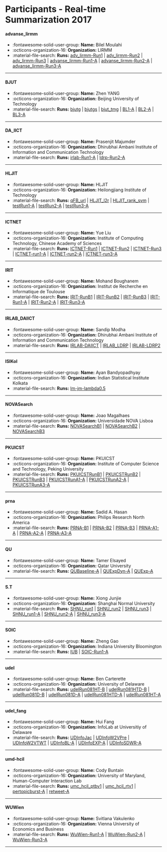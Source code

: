 # Participants - Real-time Summarization 2017 

#### advanse_lirmm
 - :fontawesome-solid-user-group: **Name:** Bilel Moulahi
 - :octicons-organization-16: **Organization:** LIRMM
 - :material-file-search: **Runs:** [adv_lirmm-Run1](./runs.md#adv_lirmm-run1) | [adv_lirmm-Run2](./runs.md#adv_lirmm-run2) | [adv_lirmm-Run3](./runs.md#adv_lirmm-run3) | [advanse_lirmm-Run1-A](./runs.md#advanse_lirmm-run1-a) | [advanse_lirmm-Run2-A](./runs.md#advanse_lirmm-run2-a) | [advanse_lirmm-Run3-A](./runs.md#advanse_lirmm-run3-a)

---
#### BJUT
 - :fontawesome-solid-user-group: **Name:** Zhen YANG
 - :octicons-organization-16: **Organization:** Beijing University of Technology
 - :material-file-search: **Runs:** [bjutg](./runs.md#bjutg) | [bjutgs](./runs.md#bjutgs) | [bjut_tmg](./runs.md#bjut_tmg) | [BL1-A](./runs.md#bl1-a) | [BL2-A](./runs.md#bl2-a) | [BL3-A](./runs.md#bl3-a)

---
#### DA_IICT
 - :fontawesome-solid-user-group: **Name:** Prasenjit Majumder
 - :octicons-organization-16: **Organization:** Dhirubhai Ambani Institute of Information and Communication Technology
 - :material-file-search: **Runs:** [irlab-Run1-A](./runs.md#irlab-run1-a) | [ldrp-Run2-A](./runs.md#ldrp-run2-a)

---
#### HLJIT
 - :fontawesome-solid-user-group: **Name:** HLJIT
 - :octicons-organization-16: **Organization:** Heilongjiang Institute of Technology
 - :material-file-search: **Runs:** [qFB_url](./runs.md#qfb_url) | [HLJIT_l2r](./runs.md#hljit_l2r) | [HLJIT_rank_svm](./runs.md#hljit_rank_svm) | [testRun1-A](./runs.md#testrun1-a) | [testRun2-A](./runs.md#testrun2-a) | [testRun3-A](./runs.md#testrun3-a)

---
#### ICTNET
 - :fontawesome-solid-user-group: **Name:** Yue Liu
 - :octicons-organization-16: **Organization:** Institute of Computing Technology, Chinese Academy of Sciences
 - :material-file-search: **Runs:** [ICTNET-Run1](./runs.md#ictnet-run1) | [ICTNET-Run2](./runs.md#ictnet-run2) | [ICTNET-Run3](./runs.md#ictnet-run3) | [ICTNET-run1-A](./runs.md#ictnet-run1-a) | [ICTNET-run2-A](./runs.md#ictnet-run2-a) | [ICTNET-run3-A](./runs.md#ictnet-run3-a)

---
#### IRIT
 - :fontawesome-solid-user-group: **Name:** Mohand Boughanem
 - :octicons-organization-16: **Organization:** Institut de Recherche en Informatique de Toulouse
 - :material-file-search: **Runs:** [IRIT-RunB1](./runs.md#irit-runb1) | [IRIT-RunB2](./runs.md#irit-runb2) | [IRIT-RunB3](./runs.md#irit-runb3) | [IRIT-Run1-A](./runs.md#irit-run1-a) | [IRIT-Run2-A](./runs.md#irit-run2-a) | [IRIT-Run3-A](./runs.md#irit-run3-a)

---
#### IRLAB_DAIICT
 - :fontawesome-solid-user-group: **Name:** Sandip Modha
 - :octicons-organization-16: **Organization:** Dhirubhai Ambani Institute of Information and Communication Technology
 - :material-file-search: **Runs:** [IRLAB-DAIICT](./runs.md#irlab-daiict) | [IRLAB_LDRP](./runs.md#irlab_ldrp) | [IRLAB-LDRP2](./runs.md#irlab-ldrp2)

---
#### ISIKol
 - :fontawesome-solid-user-group: **Name:** Ayan Bandyopadhyay
 - :octicons-organization-16: **Organization:** Indian Statistical Institute Kolkata
 - :material-file-search: **Runs:** [lm-jm-lambda0.5](./runs.md#lm-jm-lambda05)

---
#### NOVASearch
 - :fontawesome-solid-user-group: **Name:** Joao Magalhaes
 - :octicons-organization-16: **Organization:** Universidade NOVA Lisboa
 - :material-file-search: **Runs:** [NOVASearchB1](./runs.md#novasearchb1) | [NOVASearchB2](./runs.md#novasearchb2) | [NOVASearchB3](./runs.md#novasearchb3)

---
#### PKUICST
 - :fontawesome-solid-user-group: **Name:** PKUICST
 - :octicons-organization-16: **Organization:** Institute of Computer Science and Technology, Peking University
 - :material-file-search: **Runs:** [PKUICSTRunB1](./runs.md#pkuicstrunb1) | [PKUICSTRunB2](./runs.md#pkuicstrunb2) | [PKUICSTRunB3](./runs.md#pkuicstrunb3) | [PKUICSTRunA1-A](./runs.md#pkuicstruna1-a) | [PKUICSTRunA2-A](./runs.md#pkuicstruna2-a) | [PKUICSTRunA3-A](./runs.md#pkuicstruna3-a)

---
#### prna
 - :fontawesome-solid-user-group: **Name:** Sadid A. Hasan
 - :octicons-organization-16: **Organization:** Philips Research North America
 - :material-file-search: **Runs:** [PRNA-B1](./runs.md#prna-b1) | [PRNA-B2](./runs.md#prna-b2) | [PRNA-B3](./runs.md#prna-b3) | [PRNA-A1-A](./runs.md#prna-a1-a) | [PRNA-A2-A](./runs.md#prna-a2-a) | [PRNA-A3-A](./runs.md#prna-a3-a)

---
#### QU
 - :fontawesome-solid-user-group: **Name:** Tamer Elsayed
 - :octicons-organization-16: **Organization:** Qatar University
 - :material-file-search: **Runs:** [QUBaseline-A](./runs.md#qubaseline-a) | [QUExpDyn-A](./runs.md#quexpdyn-a) | [QUExp-A](./runs.md#quexp-a)

---
#### S.T
 - :fontawesome-solid-user-group: **Name:** Xiong Junjie
 - :octicons-organization-16: **Organization:** Shanghai Normal University
 - :material-file-search: **Runs:** [SHNU_run1](./runs.md#shnu_run1) | [SHNU_run2](./runs.md#shnu_run2) | [SHNU_run3](./runs.md#shnu_run3) | [SHNU_run1-A](./runs.md#shnu_run1-a) | [SHNU_run2-A](./runs.md#shnu_run2-a) | [SHNU_run3-A](./runs.md#shnu_run3-a)

---
#### SOIC
 - :fontawesome-solid-user-group: **Name:** Zheng Gao
 - :octicons-organization-16: **Organization:** Indiana University Bloomington
 - :material-file-search: **Runs:** [IUB](./runs.md#iub) | [SOIC-Run1-A](./runs.md#soic-run1-a)

---
#### udel
 - :fontawesome-solid-user-group: **Name:** Ben Carterette
 - :octicons-organization-16: **Organization:** University of Delaware
 - :material-file-search: **Runs:** [udelRun081HT-B](./runs.md#udelrun081ht-b) | [udelRun081HTD-B](./runs.md#udelrun081htd-b) | [udelRun081D-B](./runs.md#udelrun081d-b) | [udelRun081D-A](./runs.md#udelrun081d-a) | [udelRun081HTD-A](./runs.md#udelrun081htd-a) | [udelRun081HT-A](./runs.md#udelrun081ht-a)

---
#### udel_fang
 - :fontawesome-solid-user-group: **Name:** Hui Fang
 - :octicons-organization-16: **Organization:** InfoLab at Universitiy of Delaware
 - :material-file-search: **Runs:** [UDInfoJac](./runs.md#udinfojac) | [UDInfoW2VPre](./runs.md#udinfow2vpre) | [UDInfoW2VTWT](./runs.md#udinfow2vtwt) | [UDInfoBL-A](./runs.md#udinfobl-a) | [UDInfoEXP-A](./runs.md#udinfoexp-a) | [UDInfoSDWR-A](./runs.md#udinfosdwr-a)

---
#### umd-hcil
 - :fontawesome-solid-user-group: **Name:** Cody Buntain
 - :octicons-organization-16: **Organization:** University of Maryland, Human-Computer Interaction Lab
 - :material-file-search: **Runs:** [umc_hcil_ptbv1](./runs.md#umc_hcil_ptbv1) | [umc_hcil_rtv1](./runs.md#umc_hcil_rtv1) | [pertopicburst-A](./runs.md#pertopicburst-a) | [retweet-A](./runs.md#retweet-a)

---
#### WUWien
 - :fontawesome-solid-user-group: **Name:** Svitlana Vakulenko
 - :octicons-organization-16: **Organization:** Vienna University of Economics and Business
 - :material-file-search: **Runs:** [WuWien-Run1-A](./runs.md#wuwien-run1-a) | [WuWien-Run2-A](./runs.md#wuwien-run2-a) | [WuWien-Run3-A](./runs.md#wuwien-run3-a)

---
